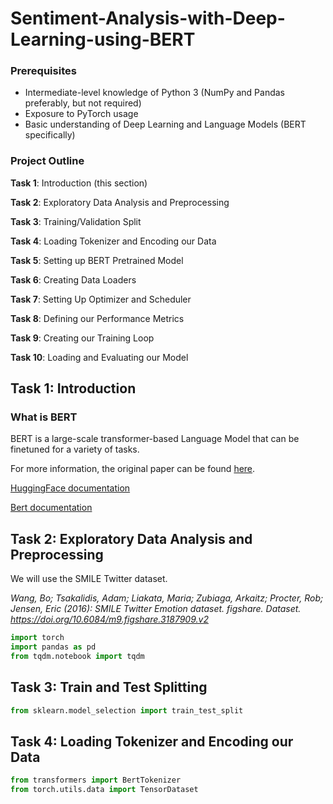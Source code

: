 # Sentiment-Analysis-with-Deep-Learning-using-BERT

### Prerequisites
- Intermediate-level knowledge of Python 3 (NumPy and Pandas preferably, but not required)
- Exposure to PyTorch usage
- Basic understanding of Deep Learning and Language Models (BERT specifically)

### Project Outline
**Task 1**: Introduction (this section)

**Task 2**: Exploratory Data Analysis and Preprocessing

**Task 3**: Training/Validation Split

**Task 4**: Loading Tokenizer and Encoding our Data

**Task 5**: Setting up BERT Pretrained Model

**Task 6**: Creating Data Loaders

**Task 7**: Setting Up Optimizer and Scheduler

**Task 8**: Defining our Performance Metrics

**Task 9**: Creating our Training Loop

**Task 10**: Loading and Evaluating our Model

## Task 1: Introduction
### What is BERT

BERT is a large-scale transformer-based Language Model that can be finetuned for a variety of tasks.

For more information, the original paper can be found [here](https://arxiv.org/abs/1810.04805). 

[HuggingFace documentation](https://huggingface.co/transformers/model_doc/bert.html)

[Bert documentation](https://huggingface.co/transformers/v3.0.2/model_doc/bert.html)

## Task 2: Exploratory Data Analysis and Preprocessing
We will use the SMILE Twitter dataset.

_Wang, Bo; Tsakalidis, Adam; Liakata, Maria; Zubiaga, Arkaitz; Procter, Rob; Jensen, Eric (2016): SMILE Twitter Emotion dataset. figshare. Dataset. https://doi.org/10.6084/m9.figshare.3187909.v2_

```python
import torch
import pandas as pd
from tqdm.notebook import tqdm
```
## Task 3: Train and Test Splitting
```python
from sklearn.model_selection import train_test_split
```


## Task 4: Loading Tokenizer and Encoding our Data
```python
from transformers import BertTokenizer
from torch.utils.data import TensorDataset
```
